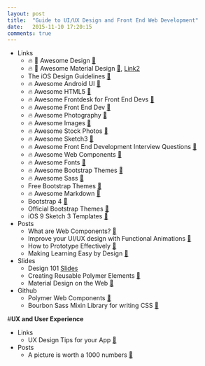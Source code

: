 ```yaml
---
layout: post
title:  "Guide to UI/UX Design and Front End Web Development"
date:   2015-11-10 17:20:15
comments: true
---
```


- Links
    - :fire: :raised_hands: Awesome Design [:link:](https://github.com/troyericg/awesome-design)
    - :fire: :raised_hands: Awesome Material Design [:link:](https://github.com/lightSky/Awesome-MaterialDesign), [Link2](https://github.com/sachin1092/awesome-material)
    - The iOS Design Guidelines [:link:](http://iosdesign.ivomynttinen.com/?utm_campaign=This%2BWeek%2Bin%2BSwift&utm_medium=email&utm_source=This_Week_in_Swift_56)
    - :fire: Awesome Android UI [:link:](https://github.com/wasabeef/awesome-android-ui)
    - :fire: Awesome HTML5 [:link:](https://github.com/diegocard/awesome-html5)
    - :fire: Awesome Frontdesk for Front End Devs [:link:](https://github.com/miripiruni/frontdesk)
    - :fire: Awesome Front End Dev [:link:](https://github.com/dypsilon/frontend-dev-bookmarks)
    - :fire: Awesome Photography [:link:](https://github.com/Syskaw/awesome-OpenSourcePhotography/)
    - :fire: Awesome Images [:link:](https://github.com/heyalexej/awesome-images)
    - :fire: Awesome Stock Photos [:link:](https://github.com/neutraltone/awesome-stock-resources)
    - :fire: Awesome Sketch3 [:link:](https://github.com/diessica/awesome-sketch)
    - :fire: Awesome Front End Development Interview Questions [:link:](https://github.com/h5bp/Front-end-Developer-Interview-Questions)
    - :fire: Awesome Web Components [:link:](https://github.com/mateusortiz/webcomponents-the-right-way)
    - :fire: Awesome Fonts [:link:](https://github.com/brabadu/awesome-fonts)
    - :fire: Awesome Bootstrap Themes [:link:](https://github.com/therebelrobot/awesome-bootstrap)
    - :fire: Awesome Sass [:link:](https://github.com/HugoGiraudel/awesome-sass)
    - Free Bootstrap Themes [:link:](http://startbootstrap.com/template-categories/all/)
    - :fire: Awesome Markdown [:link:](https://github.com/writekit/awesome-markdown)
    - Bootstrap 4 [:link:](http://blog.getbootstrap.com/2015/08/19/bootstrap-4-alpha/)
    - Official Bootstrap Themes [:link:](http://themes.getbootstrap.com/)
    - iOS 9 Sketch 3 Templates [:link:](http://facebook.github.io/design/ios9.html)
- Posts
    - What are Web Components? [:link:](https://css-tricks.com/modular-future-web-components/)
    - Improve your UI/UX design with Functional Animations [:link:](https://visualhierarchy.co/blog/improve-your-ux-functional-animations/)
    - How to Prototype Effectively [:link:](https://medium.com/@sophie_paxtonUX/effective-prototyping-ad97d2f469a0)
    - Making Learning Easy by Design [:link:](https://medium.com/google-design/designing-a-ux-for-learning-ebed4fa0a798) 
- Slides
    - Design 101 [Slides](https://speakerdeck.com/mennenia/a-journey-in-design)
    - Creating Reusable Polymer Elements [:floppy_disk:](https://speakerdeck.com/addyosmani/creating-reusable-polymer-elements)
    - Material Design on the Web [:floppy_disk:](https://speakerdeck.com/addyosmani/material-design-for-the-web)
- Github
    - Polymer Web Components [:link:](https://github.com/Polymer/polymer)
    - Bourbon Sass Mixin Library for writing CSS [:link:](http://bourbon.io/)

#**UX and User Experience**
- Links
    - UX Design Tips for your App [:link:](https://medium.com/@InVisionApp/ux-design-tips-for-your-app-8203107c77eb)
- Posts
    - A picture is worth a 1000 numbers [:link:](https://blog.growth.supply/the-psychology-of-numbers-in-design-d6a7a011e8b1)
